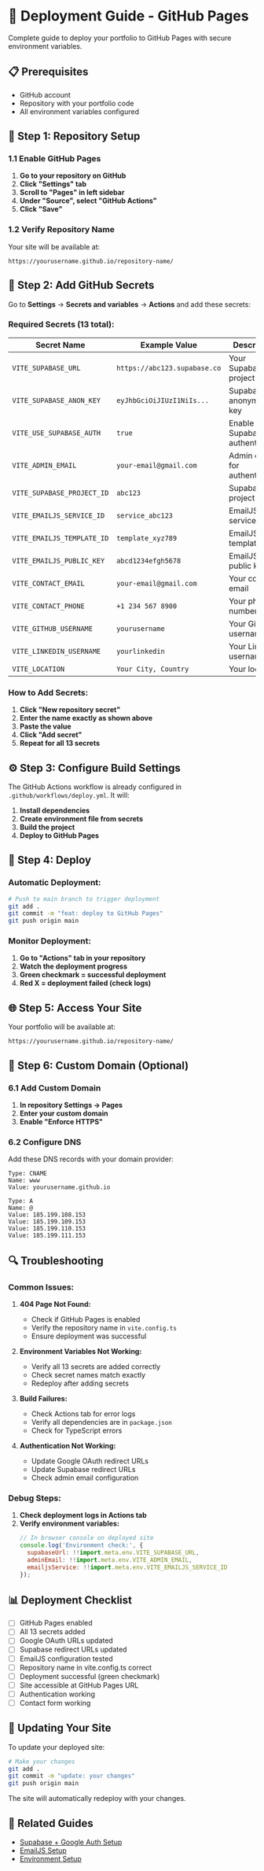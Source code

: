 # 🚀 Deployment Guide - GitHub Pages

Complete guide to deploy your portfolio to GitHub Pages with secure environment variables.

## 📋 **Prerequisites**

- GitHub account
- Repository with your portfolio code
- All environment variables configured

## 🔧 **Step 1: Repository Setup**

### **1.1 Enable GitHub Pages**
1. **Go to your repository on GitHub**
2. **Click "Settings" tab**
3. **Scroll to "Pages" in left sidebar**
4. **Under "Source", select "GitHub Actions"**
5. **Click "Save"**

### **1.2 Verify Repository Name**
Your site will be available at:
```
https://yourusername.github.io/repository-name/
```

## 🔐 **Step 2: Add GitHub Secrets**

Go to **Settings** → **Secrets and variables** → **Actions** and add these secrets:

### **Required Secrets (13 total):**

| Secret Name | Example Value | Description |
|-------------|---------------|-------------|
| `VITE_SUPABASE_URL` | `https://abc123.supabase.co` | Your Supabase project URL |
| `VITE_SUPABASE_ANON_KEY` | `eyJhbGciOiJIUzI1NiIs...` | Supabase anonymous key |
| `VITE_USE_SUPABASE_AUTH` | `true` | Enable Supabase authentication |
| `VITE_ADMIN_EMAIL` | `your-email@gmail.com` | Admin email for authentication |
| `VITE_SUPABASE_PROJECT_ID` | `abc123` | Supabase project ID |
| `VITE_EMAILJS_SERVICE_ID` | `service_abc123` | EmailJS service ID |
| `VITE_EMAILJS_TEMPLATE_ID` | `template_xyz789` | EmailJS template ID |
| `VITE_EMAILJS_PUBLIC_KEY` | `abcd1234efgh5678` | EmailJS public key |
| `VITE_CONTACT_EMAIL` | `your-email@gmail.com` | Your contact email |
| `VITE_CONTACT_PHONE` | `+1 234 567 8900` | Your phone number |
| `VITE_GITHUB_USERNAME` | `yourusername` | Your GitHub username |
| `VITE_LINKEDIN_USERNAME` | `yourlinkedin` | Your LinkedIn username |
| `VITE_LOCATION` | `Your City, Country` | Your location |

### **How to Add Secrets:**
1. **Click "New repository secret"**
2. **Enter the name exactly as shown above**
3. **Paste the value**
4. **Click "Add secret"**
5. **Repeat for all 13 secrets**

## ⚙️ **Step 3: Configure Build Settings**

The GitHub Actions workflow is already configured in `.github/workflows/deploy.yml`. It will:

1. **Install dependencies**
2. **Create environment file from secrets**
3. **Build the project**
4. **Deploy to GitHub Pages**

## 🚀 **Step 4: Deploy**

### **Automatic Deployment:**
```bash
# Push to main branch to trigger deployment
git add .
git commit -m "feat: deploy to GitHub Pages"
git push origin main
```

### **Monitor Deployment:**
1. **Go to "Actions" tab in your repository**
2. **Watch the deployment progress**
3. **Green checkmark = successful deployment**
4. **Red X = deployment failed (check logs)**

## 🌐 **Step 5: Access Your Site**

Your portfolio will be available at:
```
https://yourusername.github.io/repository-name/
```

## 🔧 **Step 6: Custom Domain (Optional)**

### **6.1 Add Custom Domain**
1. **In repository Settings → Pages**
2. **Enter your custom domain**
3. **Enable "Enforce HTTPS"**

### **6.2 Configure DNS**
Add these DNS records with your domain provider:
```
Type: CNAME
Name: www
Value: yourusername.github.io

Type: A
Name: @
Value: 185.199.108.153
Value: 185.199.109.153
Value: 185.199.110.153
Value: 185.199.111.153
```

## 🔍 **Troubleshooting**

### **Common Issues:**

1. **404 Page Not Found:**
   - Check if GitHub Pages is enabled
   - Verify the repository name in `vite.config.ts`
   - Ensure deployment was successful

2. **Environment Variables Not Working:**
   - Verify all 13 secrets are added correctly
   - Check secret names match exactly
   - Redeploy after adding secrets

3. **Build Failures:**
   - Check Actions tab for error logs
   - Verify all dependencies are in `package.json`
   - Check for TypeScript errors

4. **Authentication Not Working:**
   - Update Google OAuth redirect URLs
   - Update Supabase redirect URLs
   - Check admin email configuration

### **Debug Steps:**

1. **Check deployment logs in Actions tab**
2. **Verify environment variables:**
   ```javascript
   // In browser console on deployed site
   console.log('Environment check:', {
     supabaseUrl: !!import.meta.env.VITE_SUPABASE_URL,
     adminEmail: !!import.meta.env.VITE_ADMIN_EMAIL,
     emailjsService: !!import.meta.env.VITE_EMAILJS_SERVICE_ID
   });
   ```

## 📊 **Deployment Checklist**

- [ ] GitHub Pages enabled
- [ ] All 13 secrets added
- [ ] Google OAuth URLs updated
- [ ] Supabase redirect URLs updated
- [ ] EmailJS configuration tested
- [ ] Repository name in vite.config.ts correct
- [ ] Deployment successful (green checkmark)
- [ ] Site accessible at GitHub Pages URL
- [ ] Authentication working
- [ ] Contact form working

## 🔄 **Updating Your Site**

To update your deployed site:
```bash
# Make your changes
git add .
git commit -m "update: your changes"
git push origin main
```

The site will automatically redeploy with your changes.

## 🔗 **Related Guides**

- [Supabase + Google Auth Setup](./SUPABASE_GOOGLE_AUTH_SETUP.md)
- [EmailJS Setup](./EMAILJS_SETUP.md)
- [Environment Setup](./ENVIRONMENT_SETUP.md)
